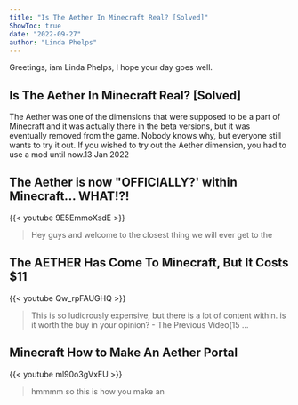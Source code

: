 ```yaml
---
title: "Is The Aether In Minecraft Real? [Solved]"
ShowToc: true 
date: "2022-09-27"
author: "Linda Phelps" 
---
```


Greetings, iam Linda Phelps, I hope your day goes well.
## Is The Aether In Minecraft Real? [Solved]
The Aether was one of the dimensions that were supposed to be a part of Minecraft and it was actually there in the beta versions, but it was eventually removed from the game. Nobody knows why, but everyone still wants to try it out. If you wished to try out the Aether dimension, you had to use a mod until now.13 Jan 2022

## The Aether is now "OFFICIALLY?' within Minecraft... WHAT!?!
{{< youtube 9E5EmmoXsdE >}}
>Hey guys and welcome to the closest thing we will ever get to the 

## The AETHER Has Come To Minecraft, But It Costs $11
{{< youtube Qw_rpFAUGHQ >}}
>This is so ludicrously expensive, but there is a lot of content within. is it worth the buy in your opinion? - The Previous Video(15 ...

## Minecraft How to Make An Aether Portal
{{< youtube ml90o3gVxEU >}}
>hmmmm so this is how you make an 

